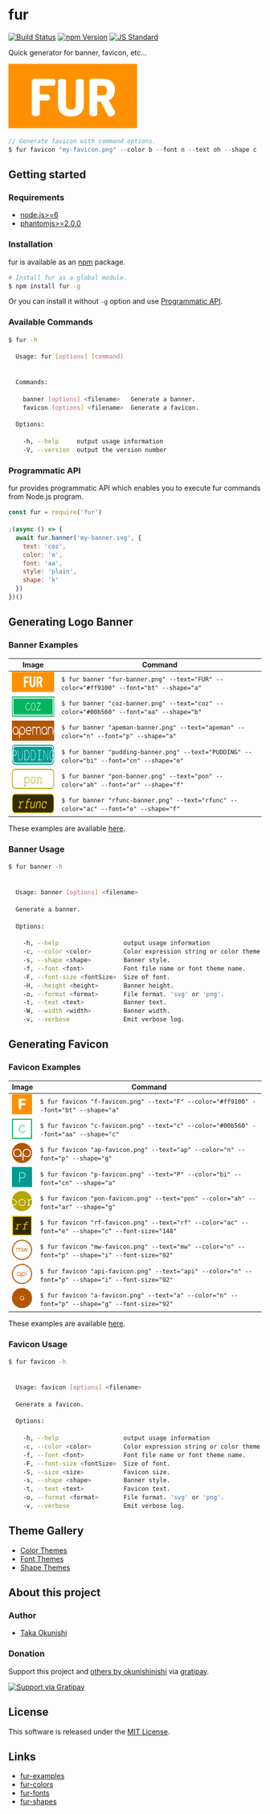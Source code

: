 fur
==========

<!---
This file is generated by ape-tmpl. Do not update manually.
--->

<!-- Badge Start -->
<a name="badges"></a>

[![Build Status][bd_travis_shield_url]][bd_travis_url]
[![npm Version][bd_npm_shield_url]][bd_npm_url]
[![JS Standard][bd_standard_shield_url]][bd_standard_url]

[bd_repo_url]: https://github.com/fur-labo/fur
[bd_travis_url]: http://travis-ci.org/fur-labo/fur
[bd_travis_shield_url]: http://img.shields.io/travis/fur-labo/fur.svg?style=flat
[bd_travis_com_url]: http://travis-ci.com/fur-labo/fur
[bd_travis_com_shield_url]: https://api.travis-ci.com/fur-labo/fur.svg?token=
[bd_license_url]: https://github.com/fur-labo/fur/blob/master/LICENSE
[bd_codeclimate_url]: http://codeclimate.com/github/fur-labo/fur
[bd_codeclimate_shield_url]: http://img.shields.io/codeclimate/github/fur-labo/fur.svg?style=flat
[bd_codeclimate_coverage_shield_url]: http://img.shields.io/codeclimate/coverage/github/fur-labo/fur.svg?style=flat
[bd_gemnasium_url]: https://gemnasium.com/fur-labo/fur
[bd_gemnasium_shield_url]: https://gemnasium.com/fur-labo/fur.svg
[bd_npm_url]: http://www.npmjs.org/package/fur
[bd_npm_shield_url]: http://img.shields.io/npm/v/fur.svg?style=flat
[bd_standard_url]: http://standardjs.com/
[bd_standard_shield_url]: https://img.shields.io/badge/code%20style-standard-brightgreen.svg

<!-- Badge End -->


<!-- Description Start -->
<a name="description"></a>

Quick generator for banner, favicon, etc...

<!-- Description End -->


<!-- Overview Start -->
<a name="overview"></a>

<a href="https://github.com/fur-labo/fur#readme"><img style="height:128px;" src="doc/fur-banner.png" height="128"/></a>

```javascript
// Generate favicon with command options.
$ fur favicon "my-favicon.png" --color b --font n --text oh --shape c
```



<!-- Overview End -->


<!-- Sections Start -->
<a name="sections"></a>

<!-- Section from "doc/guides/02-howto.md.hbs" Start -->

<a name="section-doc-guides-02-howto-md"></a>

Getting started
------

### Requirements

+ [node.js&gt;&#x3D;6][nodejs_url]
+ [phantomjs>=2.0.0](http://phantomjs.org/)

### Installation

fur is available as an [npm][npm_url] package.

```bash
# Install fur as a global module.
$ npm install fur -g
```

Or you can install it without `-g` option and use [Programmatic API](#programmatic-api).


<a name="available commands"/>

### Available Commands

```bash
$ fur -h

  Usage: fur [options] [command]


  Commands:

    banner [options] <filename>   Generate a banner.
    favicon [options] <filename>  Generate a favicon.

  Options:

    -h, --help     output usage information
    -V, --version  output the version number


```

<a name="programmatic-api"/>

### Programmatic API

fur provides programmatic API which enables you to execute fur commands from Node.js program.

```javascript
const fur = require('fur')

;(async () => {
  await fur.banner('my-banner.svg', {
    text: 'coz',
    color: 'o',
    font: 'aa',
    style: 'plain',
    shape: 'k'
  })
})()

```


[nodejs_url]: https://nodejs.org/
[npm_url]: https://www.npmjs.com


<!-- Section from "doc/guides/02-howto.md.hbs" End -->

<!-- Section from "doc/guides/03-banners.md.hbs" Start -->

<a name="section-doc-guides-03-banners-md"></a>

Generating Logo Banner
------------------

### Banner Examples

| Image | Command |
| ----- | ------- |
| <img src="https://github.com/fur-labo/fur-examples/raw/master/example/01-fur/banner.png" height="40" style="height:40px;"/> | ` $ fur banner "fur-banner.png" --text="FUR" --color="#ff9100" --font="bt" --shape="a"  ` |
| <img src="https://github.com/fur-labo/fur-examples/raw/master/example/02-coz/banner.png" height="40" style="height:40px;"/> | ` $ fur banner "coz-banner.png" --text="coz" --color="#00b560" --font="aa" --shape="b"  ` |
| <img src="https://github.com/fur-labo/fur-examples/raw/master/example/03-apeman/banner.png" height="40" style="height:40px;"/> | ` $ fur banner "apeman-banner.png" --text="apeman" --color="n" --font="p" --shape="a"  ` |
| <img src="https://github.com/fur-labo/fur-examples/raw/master/example/04-pudding/banner.png" height="40" style="height:40px;"/> | ` $ fur banner "pudding-banner.png" --text="PUDDING" --color="bi" --font="cn" --shape="e"  ` |
| <img src="https://github.com/fur-labo/fur-examples/raw/master/example/05-pon/banner.png" height="40" style="height:40px;"/> | ` $ fur banner "pon-banner.png" --text="pon" --color="ah" --font="ar" --shape="f"  ` |
| <img src="https://github.com/fur-labo/fur-examples/raw/master/example/06-rfunc/banner.png" height="40" style="height:40px;"/> | ` $ fur banner "rfunc-banner.png" --text="rfunc" --color="ac" --font="e" --shape="f"  ` |

These examples are available [here](https://github.com/fur-labo/fur-examples).

### Banner Usage

```bash
$ fur banner -h


  Usage: banner [options] <filename>

  Generate a banner.

  Options:

    -h, --help                  output usage information
    -c, --color <color>         Color expression string or color theme name.
    -s, --shape <shape>         Banner style.
    -f, --font <font>           Font file name or font theme name.
    -F, --font-size <fontSize>  Size of font.
    -H, --height <height>       Banner height.
    -o, --format <format>       File format. 'svg' or 'png'.
    -t, --text <text>           Banner text.
    -W, --width <width>         Banner width.
    -v, --verbose               Emit verbose log.


```



<!-- Section from "doc/guides/03-banners.md.hbs" End -->

<!-- Section from "doc/guides/04-favicons.md.hbs" Start -->

<a name="section-doc-guides-04-favicons-md"></a>

Generating Favicon
------------------

### Favicon Examples

| Image | Command |
| ----- | ------- |
| <img src="https://github.com/fur-labo/fur-examples/raw/master/example/01-fur/favicon.png" height="40" style="height:40px;" /> | ` $ fur favicon "f-favicon.png" --text="F" --color="#ff9100" --font="bt" --shape="a"  ` |
| <img src="https://github.com/fur-labo/fur-examples/raw/master/example/02-coz/favicon.png" height="40" style="height:40px;" /> | ` $ fur favicon "c-favicon.png" --text="c" --color="#00b560" --font="aa" --shape="c"  ` |
| <img src="https://github.com/fur-labo/fur-examples/raw/master/example/03-apeman/favicon.png" height="40" style="height:40px;" /> | ` $ fur favicon "ap-favicon.png" --text="ap" --color="n" --font="p" --shape="g"  ` |
| <img src="https://github.com/fur-labo/fur-examples/raw/master/example/04-pudding/favicon.png" height="40" style="height:40px;" /> | ` $ fur favicon "p-favicon.png" --text="P" --color="bi" --font="cn" --shape="a"  ` |
| <img src="https://github.com/fur-labo/fur-examples/raw/master/example/05-pon/favicon.png" height="40" style="height:40px;" /> | ` $ fur favicon "pon-favicon.png" --text="pon" --color="ah" --font="ar" --shape="g"  ` |
| <img src="https://github.com/fur-labo/fur-examples/raw/master/example/06-rfunc/favicon.png" height="40" style="height:40px;" /> | ` $ fur favicon "rf-favicon.png" --text="rf" --color="ac" --font="e" --shape="c" --font-size="148"  ` |
| <img src="https://github.com/fur-labo/fur-examples/raw/master/example/07-apeman-middleware/favicon.png" height="40" style="height:40px;" /> | ` $ fur favicon "mw-favicon.png" --text="mw" --color="n" --font="p" --shape="i" --font-size="92"  ` |
| <img src="https://github.com/fur-labo/fur-examples/raw/master/example/08-apeman-api/favicon.png" height="40" style="height:40px;" /> | ` $ fur favicon "api-favicon.png" --text="api" --color="n" --font="p" --shape="i" --font-size="92"  ` |
| <img src="https://github.com/fur-labo/fur-examples/raw/master/example/09-a/favicon.png" height="40" style="height:40px;" /> | ` $ fur favicon "a-favicon.png" --text="a" --color="n" --font="p" --shape="g" --font-size="92"  ` |

These examples are available [here](https://github.com/fur-labo/fur-examples).


### Favicon Usage

```bash
$ fur favicon -h


  Usage: favicon [options] <filename>

  Generate a favicon.

  Options:

    -h, --help                  output usage information
    -c, --color <color>         Color expression string or color theme name.
    -f, --font <font>           Font file name or font theme name.
    -F, --font-size <fontSize>  Size of font.
    -S, --size <size>           Favicon size.
    -s, --shape <shape>         Banner style.
    -t, --text <text>           Favicon text.
    -o, --format <format>       File format. 'svg' or 'png'.
    -v, --verbose               Emit verbose log.


```


<!-- Section from "doc/guides/04-favicons.md.hbs" End -->

<!-- Section from "doc/guides/05-Themes.md.hbs" Start -->

<a name="section-doc-guides-05-themes-md"></a>

Theme Gallery
------------

+ [Color Themes](http://fur-labo.github.io/fur-colors)
+ [Font Themes](http://fur-labo.github.io/fur-fonts)
+ [Shape Themes](http://fur-labo.github.io/fur-shapes)



<!-- Section from "doc/guides/05-Themes.md.hbs" End -->

<!-- Section from "doc/guides/11-project.md.hbs" Start -->

<a name="section-doc-guides-11-project-md"></a>

About this project
--------

<a name="11-project-author"></a>
### Author

+ [Taka Okunishi](http://okunishitaka.com)

<a name="11-project-donation"></a>
### Donation

Support this project and [others by okunishinishi][my_gratipay_url] via [gratipay][my_gratipay_url].

[<img src="https://cdn.rawgit.com/gratipay/gratipay-badge/2.3.0/dist/gratipay.svg" alt="Support via Gratipay"/>][my_gratipay_url]



[my_gratipay_url]: https://gratipay.com/okunishinishi/
[my_gratipay_budge_url]: http://img.shields.io/gratipay/okunishinishi.svg?style=flat


<!-- Section from "doc/guides/11-project.md.hbs" End -->


<!-- Sections Start -->


<!-- LICENSE Start -->
<a name="license"></a>

License
-------
This software is released under the [MIT License](https://github.com/fur-labo/fur/blob/master/LICENSE).

<!-- LICENSE End -->


<!-- Links Start -->
<a name="links"></a>

Links
------

+ [fur-examples][fur_examples_url]
+ [fur-colors][fur_colors_url]
+ [fur-fonts][fur_fonts_url]
+ [fur-shapes][fur_shapes_url]

[fur_examples_url]: https://github.com/fur-labo/fur-examples
[fur_colors_url]: https://github.com/fur-labo/fur-colors
[fur_fonts_url]: https://github.com/fur-labo/fur-fonts
[fur_shapes_url]: https://github.com/fur-labo/fur-shapes

<!-- Links End -->
